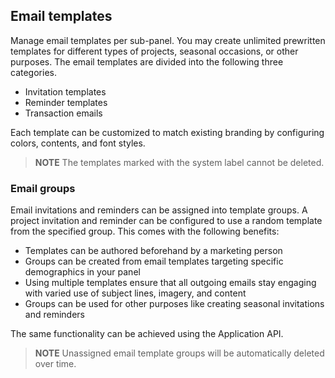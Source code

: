 ## Email templates
Manage email templates per sub-panel. You may create unlimited prewritten templates for different types of projects, seasonal occasions, or other purposes. The email templates are divided into the following three categories.

- Invitation templates
- Reminder templates
- Transaction emails

Each template can be customized to match existing branding by configuring colors, contents, and font styles.

> **NOTE** The templates marked with the system label cannot be deleted.

### Email groups
Email invitations and reminders can be assigned into template groups. A project invitation and reminder can be configured to use a random template from the specified group. This comes with the following benefits:

  - Templates can be authored beforehand by a marketing person
  - Groups can be created from email templates targeting specific demographics in your panel
  - Using multiple templates ensure that all outgoing emails stay engaging with varied use of subject lines, imagery, and content
  - Groups can be used for other purposes like creating seasonal invitations and reminders

The same functionality can be achieved using the Application API.
   
> **NOTE** Unassigned email template groups will be automatically deleted over time.
